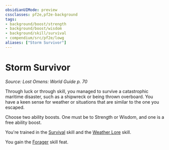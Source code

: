```yaml
---
obsidianUIMode: preview
cssclasses: pf2e,pf2e-background
tags:
- background/boost/strength
- background/boost/wisdom
- background/skill/survival
- compendium/src/pf2e/lowg
aliases: ["Storm Survivor"]
---
```

# Storm Survivor
*Source: Lost Omens: World Guide p. 70*  

Through luck or through skill, you managed to survive a catastrophic maritime disaster, such as a shipwreck or being thrown overboard. You have a keen sense for weather or situations that are similar to the one you escaped.

Choose two ability boosts. One must be to Strength or Wisdom, and one is a free ability boost.

You're trained in the [Survival](compendium/skills.md#Survival) skill and the [Weather Lore](compendium/skills.md#Lore) skill.

You gain the [Forager](compendium/feats/forager.md) skill feat.